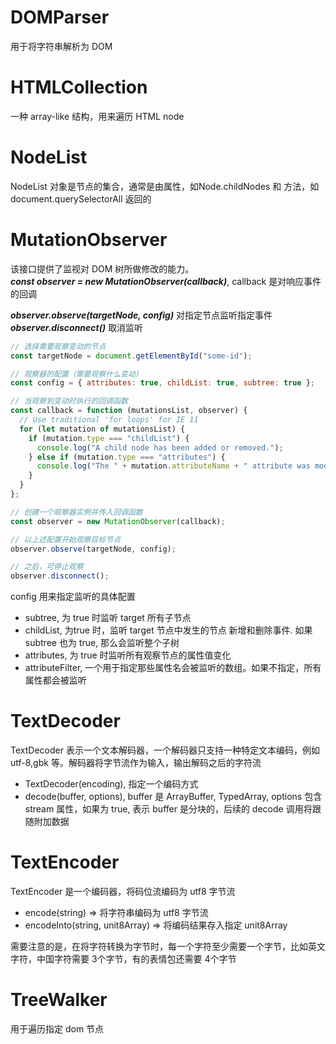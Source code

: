 # DOMParser
用于将字符串解析为 DOM

# HTMLCollection
一种 array-like 结构，用来遍历 HTML node

# NodeList
NodeList 对象是节点的集合，通常是由属性，如Node.childNodes 和 方法，如document.querySelectorAll 返回的

# MutationObserver
该接口提供了监视对 DOM 树所做修改的能力。  
***const observer = new MutationObserver(callback)***, callback 是对响应事件的回调  

***observer.observe(targetNode, config)*** 对指定节点监听指定事件  
***observer.disconnect()*** 取消监听
```js
// 选择需要观察变动的节点
const targetNode = document.getElementById("some-id");

// 观察器的配置（需要观察什么变动）
const config = { attributes: true, childList: true, subtree: true };

// 当观察到变动时执行的回调函数
const callback = function (mutationsList, observer) {
  // Use traditional 'for loops' for IE 11
  for (let mutation of mutationsList) {
    if (mutation.type === "childList") {
      console.log("A child node has been added or removed.");
    } else if (mutation.type === "attributes") {
      console.log("The " + mutation.attributeName + " attribute was modified.");
    }
  }
};

// 创建一个观察器实例并传入回调函数
const observer = new MutationObserver(callback);

// 以上述配置开始观察目标节点
observer.observe(targetNode, config);

// 之后，可停止观察
observer.disconnect();
```

config 用来指定监听的具体配置
* subtree, 为 true 时监听 target 所有子节点
* childList, 为true 时，监听 target 节点中发生的节点 新增和删除事件. 如果 subtree 也为 true, 那么会监听整个子树
* attributes, 为 true 时监听所有观察节点的属性值变化
* attributeFilter, 一个用于指定那些属性名会被监听的数组。如果不指定，所有属性都会被监听

# TextDecoder
TextDecoder 表示一个文本解码器，一个解码器只支持一种特定文本编码，例如 utf-8,gbk 等。解码器将字节流作为输入，输出解码之后的字符流  
* TextDecoder(encoding), 指定一个编码方式
* decode(buffer, options), buffer 是 ArrayBuffer, TypedArray, options 包含 stream 属性，如果为 true, 表示 buffer 是分块的，后续的 decode 调用将跟随附加数据

# TextEncoder
TextEncoder 是一个编码器，将码位流编码为 utf8 字节流
* encode(string) => 将字符串编码为 utf8 字节流
* encodeInto(string, unit8Array) => 将编码结果存入指定 unit8Array

需要注意的是，在将字符转换为字节时，每一个字符至少需要一个字节，比如英文字符，中国字符需要 3个字节，有的表情包还需要 4个字节

# TreeWalker
用于遍历指定 dom 节点